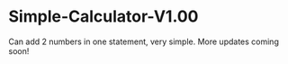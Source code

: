 # Simple-Calculator-V1.00
Can add 2 numbers in one statement, very simple.
More updates coming soon!

